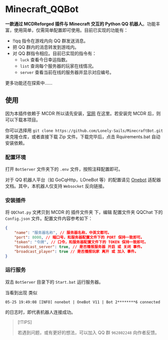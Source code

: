 # Minecraft_QQBot

**一款通过 MCDReforged 插件与 Minecraft 交互的 Python QQ 机器人**。功能丰富，使用简单，仅需简单配置即可使用。目前已实现的功能有：

- !!qq 指令在游戏内向 QQ 群发送消息。
- 把 QQ 群内的消息转发到游戏内。
- 对 QQ 群指令相应。目前已实现的指令有：
  - `luck` 查看今日幸运指数。
  - `list` 查询每个服务器的玩家在线情况。
  - `server` 查看当前在线的服务器并显示对应编号。

更多功能还在探索中……

## 使用

因为本插件依赖于 MCDR 所以请先安装，[官网](https://mcdreforged.com/zh-CN) 在这里。若安装完 MCDR 后，则可以下载本项目。

你可以选择用
`git clone https://github.com/Lonely-Sails/MinecraftBot.git`
来克隆仓库，或者直接下载 Zip 文件。下载完毕后，点击 Rquirements.bat 自动安装依赖。

### 配置环境

打开 `BotServer` 文件夹下的 `.env` 文件，按照注释配置即可。

对于 QQ 机器人平台（如 GoCqHttp，LOneBot 等）的配置请见 [Onebot](https://onebot.adapters.nonebot.dev/docs/guide/setup) 适配器文档。其中，本机器人仅支持 `Websocket` 反向链接。

### 安装插件

将 `QQChat.py` 文拷贝到 MCDR 的 插件文件夹 下，编辑 配置文件夹 QQChat 下的 `Config.json` 文件。配置文件内容参考如下：

```json
{
    "name": "服务器名称", // 服务器名称，中英文都可。
    "port": 8000, // 端口号，和服务器配置文件下的 PORT 保持一致即可。
    "token": "令牌", // 口令，和服务器配置文件下的 TOKEN 保持一致即可。
    "broadcast_server": true, // 是否播报服务器 开启 或 关闭 事件。
    "broadcast_player": true // 是否播报玩家 离开 或 加入 事件。
}
```

### 运行服务

双击 `BotServer` 目录下的 `Start.bat` 运行服务器。

当看到出现 类似
```log
05-25 19:49:08 [INFO] nonebot | OneBot V11 | Bot 2********6 connected
```
的日志时，即代表机器人连接成功。

> [!TIPS]
>
> 若遇到问题，或有更好的想法，可以加入 QQ 群 `962802248` 向作者反馈。





